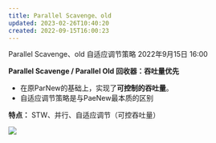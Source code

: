 ```yaml
---
title: Parallel Scavenge、old
updated: 2023-02-26T10:40:20
created: 2022-09-15T16:00:23
---
```


Parallel Scavenge、old
自适应调节策略
2022年9月15日
16:00

**Parallel Scavenge / Parallel Old 回收器：吞吐量优先**
- 在原ParNew的基础上，实现了**可控制的吞吐量**。
- 自适应调节策略是与PaeNew最本质的区别

**特点：**
STW、并行、自适应调节（可控吞吐量）

![](C:\Users\82609\AppData\Local\Temp\Java\pandoc/media/image1.png)
